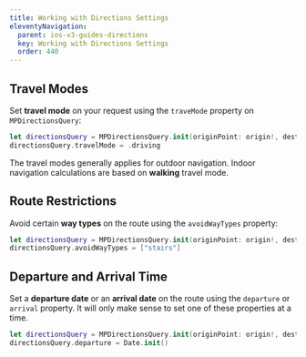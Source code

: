 ```yaml
---
title: Working with Directions Settings
eleventyNavigation:
  parent: ios-v3-guides-directions
  key: Working with Directions Settings
  order: 440
---
```


## Travel Modes

Set **travel mode** on your request using the `traveMode` property on `MPDirectionsQuery`:

```swift
let directionsQuery = MPDirectionsQuery.init(originPoint: origin!, destination: destination!)
directionsQuery.travelMode = .driving
```

The travel modes generally applies for outdoor navigation. Indoor navigation calculations are based on **walking** travel mode.

## Route Restrictions

Avoid certain **way types** on the route using the `avoidWayTypes` property:

```swift
let directionsQuery = MPDirectionsQuery.init(originPoint: origin!, destination: destination!)
directionsQuery.avoidWayTypes = ["stairs"]
```

## Departure and Arrival Time

Set a **departure date** or an **arrival date** on the route using the `departure` or `arrival` property. It will only make sense to set one of these properties at a time.

```swift
let directionsQuery = MPDirectionsQuery.init(originPoint: origin!, destination: destination!)
directionsQuery.departure = Date.init()
```
